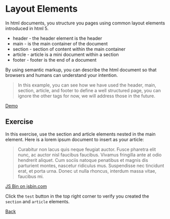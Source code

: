 # Layout Elements

In html documents, you structure you pages using common layout elements introduced in html 5.

- header - the header element is the header
- main - is the main container of the document
- section - section of content within the main container
- article - article is a mini document within a section
- footer - footer is the end of a document

By using semantic markup, you can describe the html document so that browsers and humans can understand  your intention.

> In this example, you can see how we have used the header, main, section, article, and footer to define a well structured page, you can ignore the other tags for now, we will address those in the future.

<a class="jsbin-embed" href="https://jsbin.com/qaviqu/1/embed?html,output">Demo</a>

## Exercise

In this exercise, use the section and article elements nested in the main element. Here is a lorem ipsum document to insert as your article:

> Curabitur non lacus quis neque feugiat auctor. Fusce pharetra elit nunc, ac auctor nisl faucibus faucibus. Vivamus fringilla ante at odio hendrerit aliquet. Cum sociis natoque penatibus et magnis dis parturient montes, nascetur ridiculus mus. Suspendisse nec tincidunt erat, et porta urna. Donec ut nulla rhoncus, interdum massa vitae, faucibus mi.

<a class="jsbin-embed" href="https://jsbin.com/pecubu/1/embed?html,js,output">JS Bin on jsbin.com</a>

Click the `test` button in the top right corner to verify you created the `section` and `article` elements.

[Back](.)
